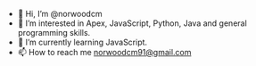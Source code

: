 - 👋 Hi, I’m @norwoodcm
- 👀 I’m interested in Apex, JavaScript, Python, Java and general programming skills.
- 🌱 I’m currently learning JavaScript.
- 📫 How to reach me norwoodcm91@gmail.com

<!---
norwoodcm/norwoodcm is a ✨ special ✨ repository because its `README.md` (this file) appears on your GitHub profile.
You can click the Preview link to take a look at your changes.
--->
